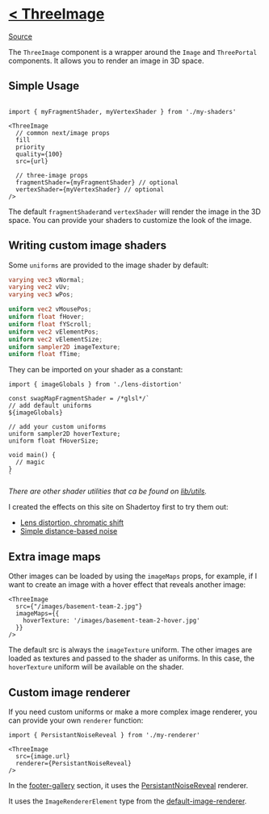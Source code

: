 # [< ThreeImage](./README.md)

[Source](../src/components/common/three-image/index.tsx)

The `ThreeImage` component is a wrapper around the `Image` and `ThreePortal` components. It allows you to render an image in 3D space.

## Simple Usage

```tsx

import { myFragmentShader, myVertexShader } from './my-shaders'

<ThreeImage
  // common next/image props
  fill
  priority
  quality={100}
  src={url}

  // three-image props
  fragmentShader={myFragmentShader} // optional
  vertexShader={myVertexShader} // optional
/>
```

The default `fragmentShader`and `vertexShader` will render the image in the 3D space. You can provide your shaders to customize the look of the image.

## Writing custom image shaders

Some `uniforms` are provided to the image shader by default:

```glsl
varying vec3 vNormal;
varying vec2 vUv;
varying vec3 wPos;

uniform vec2 vMousePos;
uniform float fHover;
uniform float fYScroll;
uniform vec2 vElementPos;
uniform vec2 vElementSize;
uniform sampler2D imageTexture;
uniform float fTime;
```

They can be imported on your shader as a constant:

```tsx
import { imageGlobals } from './lens-distortion'

const swapMapFragmentShader = /*glsl*/`
// add default uniforms
${imageGlobals}

// add your custom uniforms
uniform sampler2D hoverTexture;
uniform float fHoverSize;

void main() {
  // magic
}
`
```

_There are other shader utilities that ca be found on [lib/utils](../src/lib/utils/)._


I created the effects on this site on Shadertoy first to try them out:

* [Lens distortion, chromatic shift](https://www.shadertoy.com/view/DlV3DV)
* [Simple distance-based noise](https://www.shadertoy.com/view/cly3WV)

## Extra image maps

Other images can be loaded by using the `imageMaps` props, for example, if I want to create an image with a hover effect that reveals another image:

```tsx
<ThreeImage
  src={"/images/basement-team-2.jpg"}
  imageMaps={{
    hoverTexture: '/images/basement-team-2-hover.jpg'
  }}
/>
```

The default src is always the `imageTexture` uniform. The other images are loaded as textures and passed to the shader as uniforms. In this case, the `hoverTexture` uniform will be available on the shader.

## Custom image renderer

If you need custom uniforms or make a more complex image renderer, you can provide your own `renderer` function:

```tsx
import { PersistantNoiseReveal } from './my-renderer'

<ThreeImage
  src={image.url}
  renderer={PersistantNoiseReveal}
/>
```

In the [footer-gallery](../src/app/sections/footer-gallery/index.tsx) section, it uses the [PersistantNoiseReveal](../src/app/sections/footer-gallery/persistant-noise-reveal.tsx) renderer.

It uses the `ImageRendererElement` type from the [default-image-renderer](../src/components/common/three-image/default-image-renderer.tsx).